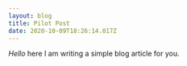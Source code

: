 ```yaml
---
layout: blog
title: Pilot Post
date: 2020-10-09T18:26:14.017Z
---
```

*Hello* here I am writing a simple blog article for you.